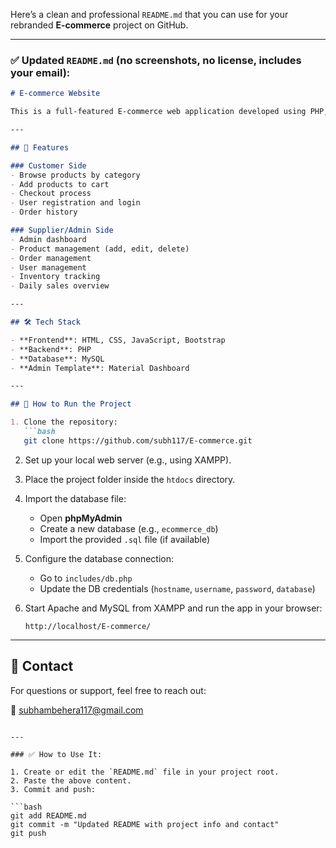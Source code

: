 Here’s a clean and professional `README.md` that you can use for your rebranded **E-commerce** project on GitHub.

---

### ✅ Updated `README.md` (no screenshots, no license, includes your email):

````markdown
# E-commerce Website

This is a full-featured E-commerce web application developed using PHP, HTML, CSS, JavaScript, and MySQL. It includes both the customer-facing shopping interface and a supplier/admin backend to manage products, orders, and inventory.

---

## 🔧 Features

### Customer Side
- Browse products by category
- Add products to cart
- Checkout process
- User registration and login
- Order history

### Supplier/Admin Side
- Admin dashboard
- Product management (add, edit, delete)
- Order management
- User management
- Inventory tracking
- Daily sales overview

---

## 🛠️ Tech Stack

- **Frontend**: HTML, CSS, JavaScript, Bootstrap
- **Backend**: PHP
- **Database**: MySQL
- **Admin Template**: Material Dashboard

---

## 🚀 How to Run the Project

1. Clone the repository:
   ```bash
   git clone https://github.com/subh117/E-commerce.git
````

2. Set up your local web server (e.g., using XAMPP).

3. Place the project folder inside the `htdocs` directory.

4. Import the database file:

   * Open **phpMyAdmin**
   * Create a new database (e.g., `ecommerce_db`)
   * Import the provided `.sql` file (if available)

5. Configure the database connection:

   * Go to `includes/db.php`
   * Update the DB credentials (`hostname`, `username`, `password`, `database`)

6. Start Apache and MySQL from XAMPP and run the app in your browser:

   ```
   http://localhost/E-commerce/
   ```

---

## 📩 Contact

For questions or support, feel free to reach out:

📧 [subhambehera117@gmail.com](mailto:subhambehera117@gmail.com)

````

---

### ✅ How to Use It:

1. Create or edit the `README.md` file in your project root.
2. Paste the above content.
3. Commit and push:

```bash
git add README.md
git commit -m "Updated README with project info and contact"
git push
````

